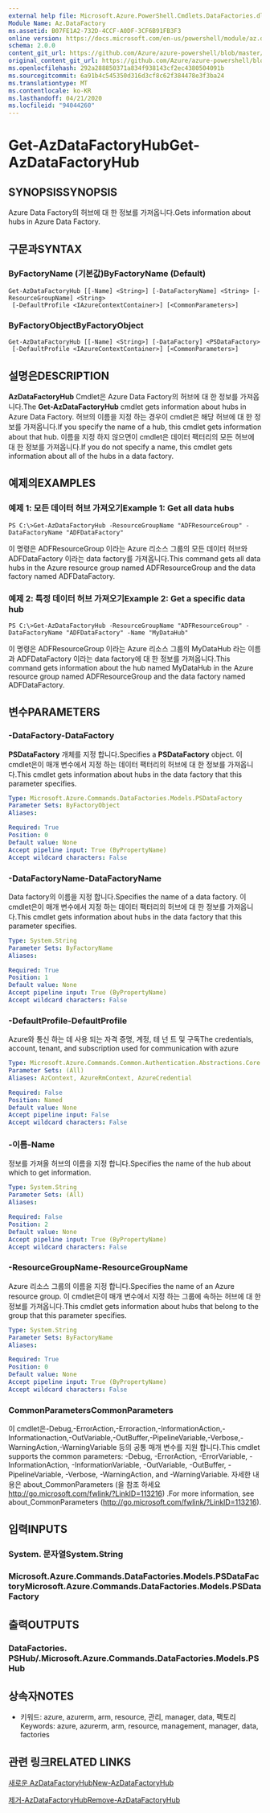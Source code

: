 ```yaml
---
external help file: Microsoft.Azure.PowerShell.Cmdlets.DataFactories.dll-Help.xml
Module Name: Az.DataFactory
ms.assetid: B07FE1A2-732D-4CCF-A0DF-3CF6B91FB3F3
online version: https://docs.microsoft.com/en-us/powershell/module/az.datafactory/get-azdatafactoryhub
schema: 2.0.0
content_git_url: https://github.com/Azure/azure-powershell/blob/master/src/DataFactory/DataFactoryV2/help/Get-AzDataFactoryHub.md
original_content_git_url: https://github.com/Azure/azure-powershell/blob/master/src/DataFactory/DataFactoryV2/help/Get-AzDataFactoryHub.md
ms.openlocfilehash: 292a288850371a834f938143cf2ec4380504091b
ms.sourcegitcommit: 6a91b4c545350d316d3cf8c62f384478e3f3ba24
ms.translationtype: MT
ms.contentlocale: ko-KR
ms.lasthandoff: 04/21/2020
ms.locfileid: "94044260"
---
```

# <span data-ttu-id="ee435-101">Get-AzDataFactoryHub</span><span class="sxs-lookup"><span data-stu-id="ee435-101">Get-AzDataFactoryHub</span></span>

## <span data-ttu-id="ee435-102">SYNOPSIS</span><span class="sxs-lookup"><span data-stu-id="ee435-102">SYNOPSIS</span></span>
<span data-ttu-id="ee435-103">Azure Data Factory의 허브에 대 한 정보를 가져옵니다.</span><span class="sxs-lookup"><span data-stu-id="ee435-103">Gets information about hubs in Azure Data Factory.</span></span>

## <span data-ttu-id="ee435-104">구문과</span><span class="sxs-lookup"><span data-stu-id="ee435-104">SYNTAX</span></span>

### <span data-ttu-id="ee435-105">ByFactoryName (기본값)</span><span class="sxs-lookup"><span data-stu-id="ee435-105">ByFactoryName (Default)</span></span>
```
Get-AzDataFactoryHub [[-Name] <String>] [-DataFactoryName] <String> [-ResourceGroupName] <String>
 [-DefaultProfile <IAzureContextContainer>] [<CommonParameters>]
```

### <span data-ttu-id="ee435-106">ByFactoryObject</span><span class="sxs-lookup"><span data-stu-id="ee435-106">ByFactoryObject</span></span>
```
Get-AzDataFactoryHub [[-Name] <String>] [-DataFactory] <PSDataFactory>
 [-DefaultProfile <IAzureContextContainer>] [<CommonParameters>]
```

## <span data-ttu-id="ee435-107">설명은</span><span class="sxs-lookup"><span data-stu-id="ee435-107">DESCRIPTION</span></span>
<span data-ttu-id="ee435-108">**AzDataFactoryHub** Cmdlet은 Azure Data Factory의 허브에 대 한 정보를 가져옵니다.</span><span class="sxs-lookup"><span data-stu-id="ee435-108">The **Get-AzDataFactoryHub** cmdlet gets information about hubs in Azure Data Factory.</span></span>
<span data-ttu-id="ee435-109">허브의 이름을 지정 하는 경우이 cmdlet은 해당 허브에 대 한 정보를 가져옵니다.</span><span class="sxs-lookup"><span data-stu-id="ee435-109">If you specify the name of a hub, this cmdlet gets information about that hub.</span></span>
<span data-ttu-id="ee435-110">이름을 지정 하지 않으면이 cmdlet은 데이터 팩터리의 모든 허브에 대 한 정보를 가져옵니다.</span><span class="sxs-lookup"><span data-stu-id="ee435-110">If you do not specify a name, this cmdlet gets information about all of the hubs in a data factory.</span></span>

## <span data-ttu-id="ee435-111">예제의</span><span class="sxs-lookup"><span data-stu-id="ee435-111">EXAMPLES</span></span>

### <span data-ttu-id="ee435-112">예제 1: 모든 데이터 허브 가져오기</span><span class="sxs-lookup"><span data-stu-id="ee435-112">Example 1: Get all data hubs</span></span>
```
PS C:\>Get-AzDataFactoryHub -ResourceGroupName "ADFResourceGroup" -DataFactoryName "ADFDataFactory"
```

<span data-ttu-id="ee435-113">이 명령은 ADFResourceGroup 이라는 Azure 리소스 그룹의 모든 데이터 허브와 ADFDataFactory 이라는 data factory를 가져옵니다.</span><span class="sxs-lookup"><span data-stu-id="ee435-113">This command gets all data hubs in the Azure resource group named ADFResourceGroup and the data factory named ADFDataFactory.</span></span>

### <span data-ttu-id="ee435-114">예제 2: 특정 데이터 허브 가져오기</span><span class="sxs-lookup"><span data-stu-id="ee435-114">Example 2: Get a specific data hub</span></span>
```
PS C:\>Get-AzDataFactoryHub -ResourceGroupName "ADFResourceGroup" -DataFactoryName "ADFDataFactory" -Name "MyDataHub"
```

<span data-ttu-id="ee435-115">이 명령은 ADFResourceGroup 이라는 Azure 리소스 그룹의 MyDataHub 라는 이름과 ADFDataFactory 이라는 data factory에 대 한 정보를 가져옵니다.</span><span class="sxs-lookup"><span data-stu-id="ee435-115">This command gets information about the hub named MyDataHub in the Azure resource group named ADFResourceGroup and the data factory named ADFDataFactory.</span></span>

## <span data-ttu-id="ee435-116">변수</span><span class="sxs-lookup"><span data-stu-id="ee435-116">PARAMETERS</span></span>

### <span data-ttu-id="ee435-117">-DataFactory</span><span class="sxs-lookup"><span data-stu-id="ee435-117">-DataFactory</span></span>
<span data-ttu-id="ee435-118">**PSDataFactory** 개체를 지정 합니다.</span><span class="sxs-lookup"><span data-stu-id="ee435-118">Specifies a **PSDataFactory** object.</span></span>
<span data-ttu-id="ee435-119">이 cmdlet은이 매개 변수에서 지정 하는 데이터 팩터리의 허브에 대 한 정보를 가져옵니다.</span><span class="sxs-lookup"><span data-stu-id="ee435-119">This cmdlet gets information about hubs in the data factory that this parameter specifies.</span></span>

```yaml
Type: Microsoft.Azure.Commands.DataFactories.Models.PSDataFactory
Parameter Sets: ByFactoryObject
Aliases:

Required: True
Position: 0
Default value: None
Accept pipeline input: True (ByPropertyName)
Accept wildcard characters: False
```

### <span data-ttu-id="ee435-120">-DataFactoryName</span><span class="sxs-lookup"><span data-stu-id="ee435-120">-DataFactoryName</span></span>
<span data-ttu-id="ee435-121">Data factory의 이름을 지정 합니다.</span><span class="sxs-lookup"><span data-stu-id="ee435-121">Specifies the name of a data factory.</span></span>
<span data-ttu-id="ee435-122">이 cmdlet은이 매개 변수에서 지정 하는 데이터 팩터리의 허브에 대 한 정보를 가져옵니다.</span><span class="sxs-lookup"><span data-stu-id="ee435-122">This cmdlet gets information about hubs in the data factory that this parameter specifies.</span></span>

```yaml
Type: System.String
Parameter Sets: ByFactoryName
Aliases:

Required: True
Position: 1
Default value: None
Accept pipeline input: True (ByPropertyName)
Accept wildcard characters: False
```

### <span data-ttu-id="ee435-123">-DefaultProfile</span><span class="sxs-lookup"><span data-stu-id="ee435-123">-DefaultProfile</span></span>
<span data-ttu-id="ee435-124">Azure와 통신 하는 데 사용 되는 자격 증명, 계정, 테 넌 트 및 구독</span><span class="sxs-lookup"><span data-stu-id="ee435-124">The credentials, account, tenant, and subscription used for communication with azure</span></span>

```yaml
Type: Microsoft.Azure.Commands.Common.Authentication.Abstractions.Core.IAzureContextContainer
Parameter Sets: (All)
Aliases: AzContext, AzureRmContext, AzureCredential

Required: False
Position: Named
Default value: None
Accept pipeline input: False
Accept wildcard characters: False
```

### <span data-ttu-id="ee435-125">-이름</span><span class="sxs-lookup"><span data-stu-id="ee435-125">-Name</span></span>
<span data-ttu-id="ee435-126">정보를 가져올 허브의 이름을 지정 합니다.</span><span class="sxs-lookup"><span data-stu-id="ee435-126">Specifies the name of the hub about which to get information.</span></span>

```yaml
Type: System.String
Parameter Sets: (All)
Aliases:

Required: False
Position: 2
Default value: None
Accept pipeline input: True (ByPropertyName)
Accept wildcard characters: False
```

### <span data-ttu-id="ee435-127">-ResourceGroupName</span><span class="sxs-lookup"><span data-stu-id="ee435-127">-ResourceGroupName</span></span>
<span data-ttu-id="ee435-128">Azure 리소스 그룹의 이름을 지정 합니다.</span><span class="sxs-lookup"><span data-stu-id="ee435-128">Specifies the name of an Azure resource group.</span></span>
<span data-ttu-id="ee435-129">이 cmdlet은이 매개 변수에서 지정 하는 그룹에 속하는 허브에 대 한 정보를 가져옵니다.</span><span class="sxs-lookup"><span data-stu-id="ee435-129">This cmdlet gets information about hubs that belong to the group that this parameter specifies.</span></span>

```yaml
Type: System.String
Parameter Sets: ByFactoryName
Aliases:

Required: True
Position: 0
Default value: None
Accept pipeline input: True (ByPropertyName)
Accept wildcard characters: False
```

### <span data-ttu-id="ee435-130">CommonParameters</span><span class="sxs-lookup"><span data-stu-id="ee435-130">CommonParameters</span></span>
<span data-ttu-id="ee435-131">이 cmdlet은-Debug,-ErrorAction,-Erroraction,-InformationAction,-Informationaction,-OutVariable,-OutBuffer,-PipelineVariable,-Verbose,-WarningAction,-WarningVariable 등의 공통 매개 변수를 지원 합니다.</span><span class="sxs-lookup"><span data-stu-id="ee435-131">This cmdlet supports the common parameters: -Debug, -ErrorAction, -ErrorVariable, -InformationAction, -InformationVariable, -OutVariable, -OutBuffer, -PipelineVariable, -Verbose, -WarningAction, and -WarningVariable.</span></span> <span data-ttu-id="ee435-132">자세한 내용은 about_CommonParameters (을 참조 하세요 http://go.microsoft.com/fwlink/?LinkID=113216) .</span><span class="sxs-lookup"><span data-stu-id="ee435-132">For more information, see about_CommonParameters (http://go.microsoft.com/fwlink/?LinkID=113216).</span></span>

## <span data-ttu-id="ee435-133">입력</span><span class="sxs-lookup"><span data-stu-id="ee435-133">INPUTS</span></span>

### <span data-ttu-id="ee435-134">System. 문자열</span><span class="sxs-lookup"><span data-stu-id="ee435-134">System.String</span></span>

### <span data-ttu-id="ee435-135">Microsoft.Azure.Commands.DataFactories.Models.PSDataFactory</span><span class="sxs-lookup"><span data-stu-id="ee435-135">Microsoft.Azure.Commands.DataFactories.Models.PSDataFactory</span></span>

## <span data-ttu-id="ee435-136">출력</span><span class="sxs-lookup"><span data-stu-id="ee435-136">OUTPUTS</span></span>

### <span data-ttu-id="ee435-137">DataFactories. PSHub/.</span><span class="sxs-lookup"><span data-stu-id="ee435-137">Microsoft.Azure.Commands.DataFactories.Models.PSHub</span></span>

## <span data-ttu-id="ee435-138">상속자</span><span class="sxs-lookup"><span data-stu-id="ee435-138">NOTES</span></span>
* <span data-ttu-id="ee435-139">키워드: azure, azurerm, arm, resource, 관리, manager, data, 팩토리</span><span class="sxs-lookup"><span data-stu-id="ee435-139">Keywords: azure, azurerm, arm, resource, management, manager, data, factories</span></span>

## <span data-ttu-id="ee435-140">관련 링크</span><span class="sxs-lookup"><span data-stu-id="ee435-140">RELATED LINKS</span></span>

[<span data-ttu-id="ee435-141">새로운 AzDataFactoryHub</span><span class="sxs-lookup"><span data-stu-id="ee435-141">New-AzDataFactoryHub</span></span>](./New-AzDataFactoryHub.md)

[<span data-ttu-id="ee435-142">제거-AzDataFactoryHub</span><span class="sxs-lookup"><span data-stu-id="ee435-142">Remove-AzDataFactoryHub</span></span>](./Remove-AzDataFactoryHub.md)


